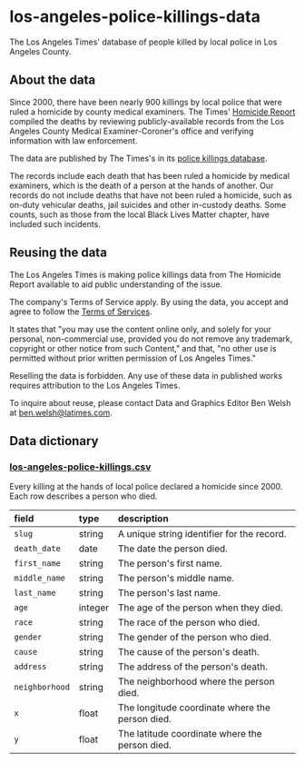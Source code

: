 # los-angeles-police-killings-data

The Los Angeles Times' database of people killed by local police in Los Angeles County.

## About the data

Since 2000, there have been nearly 900 killings by local police that were ruled a homicide by county medical examiners. The Times' [Homicide Report](https://homicide.latimes.com/) compiled the deaths by reviewing publicly-available records from the Los Angeles County Medical Examiner-Coroner's office and verifying information with law enforcement.

The data are published by The Times's in its [police killings database](https://www.latimes.com/projects/los-angeles-police-killings-database/).

The records include each death that has been ruled a homicide by medical examiners, which is the death of a person at the hands of another. Our records do not include deaths that have not been ruled a homicide, such as on-duty vehicular deaths, jail suicides and other in-custody deaths. Some counts, such as those from the local Black Lives Matter chapter, have included such incidents.

## Reusing the data

The Los Angeles Times is making police killings data from The Homicide Report available to aid public understanding of the issue.

The company's Terms of Service apply. By using the data, you accept and agree to follow the [Terms of Services](https://www.latimes.com/terms-of-service).

It states that "you may use the content online only, and solely for your personal, non-commercial use, provided you do not remove any trademark, copyright or other notice from such Content," and that, "no other use is permitted without prior written permission of Los Angeles Times."

Reselling the data is forbidden. Any use of these data in published works requires attribution to the Los Angeles Times.

To inquire about reuse, please contact Data and Graphics Editor Ben Welsh at [ben.welsh@latimes.com](mailto:ben.welsh@latimes.com).

## Data dictionary

### [los-angeles-police-killings.csv](./los-angeles-police-killings.csv)

Every killing at the hands of local police declared a homicide since 2000. Each row describes a person who died.


| field          | type    | description                                       |
| :--------------| :------ | :------------------------------------------------ |
| `slug`         | string  | A unique string identifier for the record.        |
| `death_date`   | date    | The date the person died.                         |
| `first_name`   | string  | The person's first name.                          |
| `middle_name`  | string  | The person's middle name.                         |
| `last_name`    | string  | The person's last name.                           |
| `age`          | integer | The age of the person when they died.             |
| `race`         | string  | The race of the person who died.                  |
| `gender`       | string  | The gender of the person who died.                |
| `cause`        | string  | The cause of the person's death.                  |
| `address`      | string  | The address of the person's death.                |
| `neighborhood` | string  | The neighborhood where the person died.           |
| `x`            | float   | The longitude coordinate where the person died.   |
| `y`            | float   | The latitude coordinate where the person died.    |
